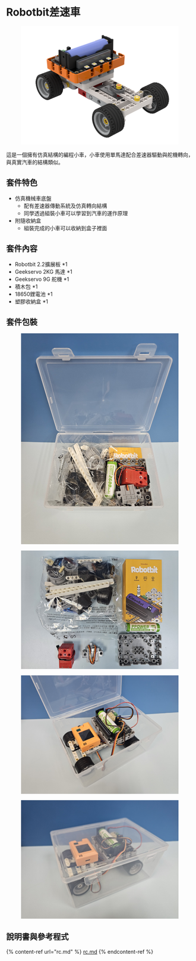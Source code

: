 # Robotbit差速車

<figure><img src="../../.gitbook/assets/差速車.png" alt=""><figcaption></figcaption></figure>

這是一個擁有仿真結構的編程小車，小車使用單馬達配合差速器驅動與舵機轉向，與真實汽車的結構類似。

## 套件特色

* 仿真機械車底盤
  * 配有差速器傳動系統及仿真轉向結構
  * 同學透過組裝小車可以學習到汽車的運作原理
* 附隨收納盒
  * 組裝完成的小車可以收納到盒子裡面

## 套件內容

* Robotbit 2.2擴展板 \*1
* Geekservo 2KG 馬達 \*1
* Geekservo 9G 舵機 \*1
* 積木包 \*1
* 18650鋰電池 \*1
* 塑膠收納盒 \*1

## 套件包裝

<div>

<figure><img src="../../.gitbook/assets/20240731_122646.jpg" alt=""><figcaption></figcaption></figure>

 

<figure><img src="../../.gitbook/assets/20240731_122813.jpg" alt=""><figcaption></figcaption></figure>

</div>

<div>

<figure><img src="../../.gitbook/assets/20240731_125839.jpg" alt=""><figcaption></figcaption></figure>

 

<figure><img src="../../.gitbook/assets/20240731_125807.jpg" alt=""><figcaption></figcaption></figure>

</div>

## 說明書與參考程式

{% content-ref url="rc.md" %}
[rc.md](rc.md)
{% endcontent-ref %}

